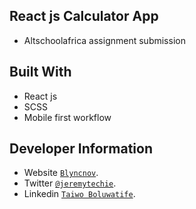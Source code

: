 ## React js Calculator App
* Altschoolafrica assignment submission

## Built With

* React js
* SCSS 
* Mobile first workflow


## Developer Information

* Website [`Blyncnov`](https://pro-blyncnov.vercel.app).
* Twitter [`@jeremytechie`](https://twitter.com/jeremytechie).
* Linkedin [`Taiwo Boluwatife`](https://linkedin.com/in/blyncnov).
